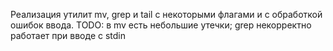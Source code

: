 Реализация утилит mv, grep и tail с некоторыми флагами и с обработкой ошибок ввода.
TODO: в mv есть небольшие утечки; grep некорректно работает при вводе с stdin
